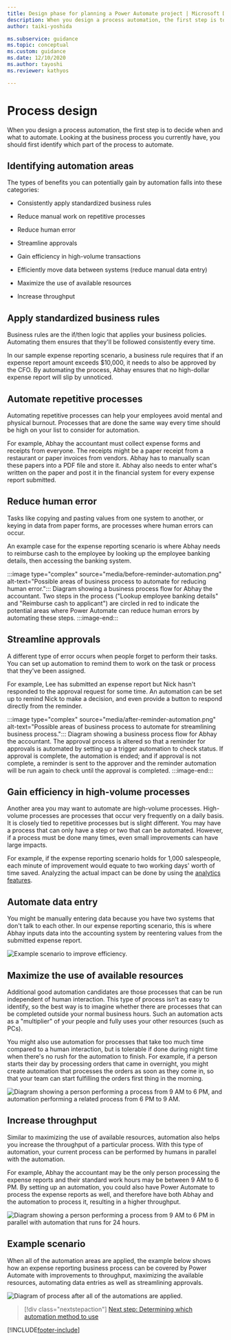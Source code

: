 ```yaml
---
title: Design phase for planning a Power Automate project | Microsoft Docs
description: When you design a process automation, the first step is to decide when and what to automate. This article explains different scenarios and the benefits you can realize.
author: taiki-yoshida

ms.subservice: guidance
ms.topic: conceptual
ms.custom: guidance
ms.date: 12/10/2020
ms.author: tayoshi
ms.reviewer: kathyos

---
```


# Process design

When you design a process automation, the first step is to decide when and what
to automate. Looking at the business process you currently have, you should
first identify which part of the process to automate.

## Identifying automation areas

The types of benefits you can potentially gain by automation falls into these
categories:

- Consistently apply standardized business rules

- Reduce manual work on repetitive processes

- Reduce human error

- Streamline approvals

- Gain efficiency in high-volume transactions

- Efficiently move data between systems (reduce manual data entry)

- Maximize the use of available resources

- Increase throughput

## Apply standardized business rules

Business rules are the if/then logic that applies your business policies.
Automating them ensures that they'll be followed consistently every time.

In our sample expense reporting scenario, a business rule requires that if
an expense report amount exceeds \$10,000, it needs to also be approved by
the CFO. By automating the process, Abhay ensures that no high-dollar expense report
will slip by unnoticed.

## Automate repetitive processes

Automating repetitive processes can help your employees avoid mental and
physical burnout. Processes that are done the same way every time should be high
on your list to consider for automation.

For example, Abhay the accountant must collect expense forms and receipts from
everyone. The receipts might be a paper receipt from a restaurant or paper
invoices from vendors. Abhay has to manually scan these papers into a PDF file
and store it. Abhay also needs to enter what's written on the paper and post
it in the financial system for every expense report submitted.

## Reduce human error

Tasks like copying and pasting values from one system to another, or keying in
data from paper forms, are processes where human errors can occur.

An example case for the expense reporting scenario is where Abhay needs to
reimburse cash to the employee by looking up the employee banking details, then
accessing the banking system.

:::image type="complex" source="media/before-reminder-automation.png" alt-text="Possible areas of business process to automate for reducing human error.":::
   Diagram showing a business process flow for Abhay the accountant. Two steps in the process ("Lookup employee banking details" and "Reimburse cash to applicant") are circled in red to indicate the potential areas where Power Automate can reduce human errors by automating these steps.
:::image-end:::

## Streamline approvals

A different type of error occurs when people forget to perform their tasks. You can set up automation to remind them to work on the task or process that they've been
assigned.

For example, Lee has submitted an expense report but Nick hasn't
responded to the approval request for some time. An automation can be set up to
remind Nick to make a decision, and even provide a button to respond directly
from the reminder.<!--note from editor: Should there be a "before reminder automation" image in this section? -->

:::image type="complex" source="media/after-reminder-automation.png" alt-text="Possible areas of business process to automate for streamlining business process.":::
   Diagram showing a business process flow for Abhay the accountant. The approval process is altered so that a reminder for approvals is automated by setting up a trigger automation to check status. If approval is complete, the automation is ended; and if approval is not complete, a reminder is sent to the approver and the reminder automation will be run again to check until the approval is completed.
:::image-end:::

## Gain efficiency in high-volume processes

Another area you may want to automate are high-volume processes.
High-volume processes are processes that occur very frequently on a daily basis.
It is closely tied to repetitive processes but is slight different. You may have a process that can only have a step or two that can be automated.
However, if a process must be done many times, even small improvements can have large impacts.

For example, if the expense reporting scenario holds for 1,000 salespeople, each
minute of improvement would equate to two working days' worth of time
saved. Analyzing the actual impact can be done by using the [analytics features](analyze-and-assess.md).

## Automate data entry

You might be manually entering data because you have two systems that don't
talk to each other. In our expense reporting scenario,
this is where Abhay inputs data into the accounting
system by reentering values from the submitted expense report.

![Example scenario to improve efficiency.](media/gain-efficiency-sample-scenario.png "Example scenario to improve efficiency")

## Maximize the use of available resources

Additional good automation candidates are those processes that can be run
independent of human interaction. This type of process isn't as easy to identify, so the best way is to imagine whether there are processes that can be completed outside your normal business
hours. Such an automation acts as a "multiplier" of your people and fully uses your
other resources (such as PCs).

You might also use automation for processes that take too much time compared
to a human interaction, but is tolerable if done during night time when there's
no rush for the automation to finish. For example, if a person starts their
day by processing orders that came in overnight, you might create
automation that processes the orders as soon as they come in, so that your team can start
fulfilling the orders first thing in the morning.

![Diagram showing a person performing a process from 9 AM to 6 PM, and automation performing a related process from 6 PM to 9 AM.](media/maximize-use-of-resources.png "Diagram showing a person performing a process from 9 AM to 6 PM, and automation performing a related process from 6 PM to 9 AM")

## Increase throughput

Similar to maximizing the use of available resources, automation also helps you
increase the throughput of a particular process. With this type of automation,
your current process can be performed by humans in parallel with the automation.

For example, Abhay the accountant may be the only person processing the expense
reports and their standard work hours may be between 9 AM to 6 PM. By setting up an
automation, you could also have Power Automate to process the expense reports as well, and therefore have both Abhay and the automation to process it, resulting
in a higher throughput.

![Diagram showing a person performing a process from 9 AM to 6 PM in parallel with automation that runs for 24 hours.](media/increasing-throughput.png "Diagram showing a person performing a process from 9 AM to 6 PM in parallel with automation that runs for 24 hours")

## Example scenario

When all of the automation areas are applied, the example below shows how an
expense reporting business process can be covered by Power Automate with improvements to throughput, maximizing the available resources, automating data entries as well as streamlining approvals.

![Diagram of process after all of the automations are applied.](media/process-after-automation-applied.png "Diagram of processall of the automations are applied")

> [!div class="nextstepaction"]
> [Next step: Determining which automation method to use](determine-automation-methods.md)

[!INCLUDE[footer-include](../../includes/footer-banner.md)]

